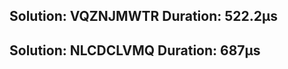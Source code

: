 Solution: VQZNJMWTR
Duration: 522.2µs
--------------------------
Solution: NLCDCLVMQ
Duration: 687µs
--------------------------
